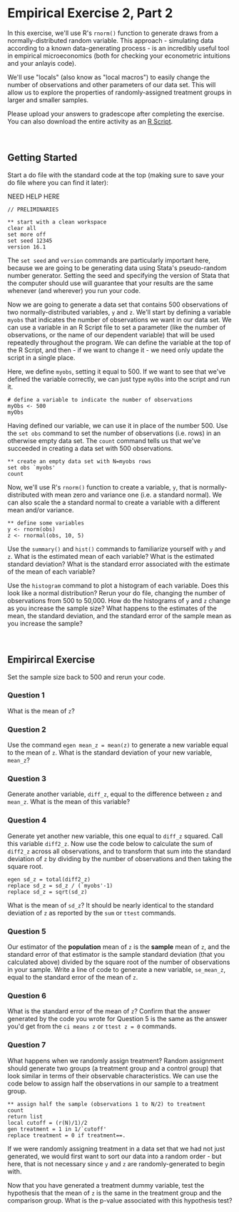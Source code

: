 # Empirical Exercise 2, Part 2

In this exercise, we'll use R's `rnorm()` function to generate draws from a normally-distributed random variable.  This approach - simulating data 
according to a known data-generating process - is an incredibly useful tool in empirical microeconomics (both for checking your econometric intuitions and 
your anlayis code).  

We'll use "locals" (also know as "local macros") to easily change the number of observations and other parameters of our data set.  This will allow us to 
explore the properties of randomly-assigned treatment groups in larger and smaller samples.   

Please upload your answers to gradescope after completing the exercise.  You can also download the entire activity 
as an [R Script](https://pjakiela.github.io/ECON523/exercises/E2B-questions.do).  

<br>

## Getting Started 

Start a do file with the standard code at the top (making sure to save your do file where you can find it later):

NEED HELP HERE
```
// PRELIMINARIES

** start with a clean workspace
clear all
set more off 
set seed 12345 
version 16.1 
```

The `set seed` and `version` commands are particularly important here, because we are going to be generating data using Stata's pseudo-random number generator.  Setting the 
seed and specifying the version of Stata that the computer should use will guarantee that your results are the same whenever (and wherever) you run your code.  

Now we are going to generate a data set that contains 500 observations of two normally-distributed variables, `y` and `z`.  We'll start by defining a variable `myobs` that indicates the number of observations we want in our data set. We can use a variable in an R Script file to set a parameter (like the number of observations, or the name of our dependent variable) that will be used repeatedly throughout the program.  We can define the variable at the top of the R Script, and then - if we want to change it - we need only update the script in a single place.

Here, we define `myobs`, setting it equal to 500.  If we want to see that we've defined the variable correctly, we can just type `myObs` into the script and run it.

```
# define a variable to indicate the number of observations
myObs <- 500
myObs
```

Having defined our variable, we can use it in place of the number 500.  Use the `set obs` command to set the number of observations (i.e. rows) in an otherwise empty data set.  The `count` command tells us that we've succeeded in creating a data set with 500 observations.
```
** create an empty data set with N=myobs rows
set obs `myobs'
count
```

Now, we'll use R's `rnorm()` function to create a variable, `y`, that is normally-distributed with mean zero and variance one (i.e. a standard normal).  We can also scale the a standard normal to create a variable with a different mean and/or variance.
```
** define some variables
y <- rnorm(obs)
z <- rnormal(obs, 10, 5)
```

Use the `summary()` and `hist()` commands to familiarize yourself with `y` and `z`.  What is the estimated mean of each variable?  What is the estimated standard deviation? What is the standard error associated with the estimate of the mean of each variable?  

Use the `histogram` command to plot a histogram of each variable.  Does this look like a normal distribution?  Rerun your do file, changing the number of observations from 500 to 50,000.  How do the histograms of `y` and `z` change as you increase the sample size?  What happens to the estimates of the mean, the standard deviation, and the standard error of the sample mean as you increase the sample?  

<br> 

## Empirircal Exercise

Set the sample size back to 500 and rerun your code.  

### Question 1 

What is the mean of `z`?  

### Question 2 

Use the command `egen mean_z = mean(z)` to generate a new variable equal to the mean of `z`.  What is the standard deviation of your new variable, `mean_z`?

### Question 3

Generate another variable, `diff_z`, equal to the difference between `z` and `mean_z`.  What is the mean of this variable?

### Question 4 

Generate yet another new variable, this one equal to `diff_z` squared.  Call this variable `diff2_z`.  Now use the code below to calculate the sum of `diff2_z` across all observations, and to transform that sum into the standard deviation of `z` by dividing by the number of observations and then taking the square root.  
```
egen sd_z = total(diff2_z)
replace sd_z = sd_z / (`myobs'-1)
replace sd_z = sqrt(sd_z)
```

What is the mean of `sd_z`?  It should be nearly identical to the standard deviation of `z` as reported by the `sum` or `ttest` commands.  

### Question 5 

Our estimator of the **population** mean of `z` is the **sample** mean of `z`, and the standard error of that estimator is the sample standard deviation (that you calculated above) divided by the square root of the number of observations in your sample.  Write a line of code to generate a new variable, `se_mean_z`, equal to the standard error of the mean of `z`.  

### Question 6 

What is the standard error of the mean of `z`?  Confirm that the answer generated by the code you wrote for Question 5 is the same as the answer you'd get from the `ci means z` or `ttest z = 0` commands.

### Question 7 

What happens when we randomly assign treatment?  Random assignment should generate two groups (a treatment group and a control group) that look similar in terms of their observable characteristics.  We can use the code below to assign half the observations in our sample to a treatment group.
```
** assign half the sample (observations 1 to N/2) to treatment
count
return list 
local cutoff = (r(N)/1)/2
gen treatment = 1 in 1/`cutoff'
replace treatment = 0 if treatment==.
```

If we were randomly assigning treatment in a data set that we had not just generated, we would first want to sort our data into a random order - but here, that is not necessary since `y` and `z` are randomly-generated to begin with.  

Now that you have generated a treatment dummy variable, test the hypothesis that the mean of `z` is the same in the treatment group and the comparison group.  What is the p-value associated with this hypothesis test?  
